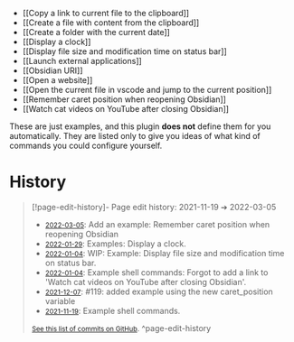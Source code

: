 - [[Copy a link to current file to the clipboard]]
- [[Create a file with content from the clipboard]]
- [[Create a folder with the current date]]
- [[Display a clock]]
- [[Display file size and modification time on status bar]]
- [[Launch external applications]]
- [[Obsidian URI]]
- [[Open a website]]
- [[Open the current file in vscode and jump to the current position]]
- [[Remember caret position when reopening Obsidian]]
- [[Watch cat videos on YouTube after closing Obsidian]]

These are just examples, and this plugin **does not** define them for you automatically. They are listed only to give you ideas of what kind of commands you could configure yourself.

# History


> [!page-edit-history]- Page edit history: 2021-11-19 &#10132; 2022-03-05
> - [<small>2022-03-05</small>](https://github.com/Taitava/obsidian-shellcommands-documentation/commit/da3fab304cf1ecd9f7134fa969e4e6b3f8a9fa11): Add an example: Remember caret position when reopening Obsidian
> - [<small>2022-01-29</small>](https://github.com/Taitava/obsidian-shellcommands-documentation/commit/e5b806c587863e196b130ee859c05d9ac9ff0fae): Examples: Display a clock.
> - [<small>2022-01-04</small>](https://github.com/Taitava/obsidian-shellcommands-documentation/commit/3aa41de3fe5fbc68f915bb05dc3313ba598ce3a8): WIP: Example: Display file size and modification time on status bar.
> - [<small>2022-01-04</small>](https://github.com/Taitava/obsidian-shellcommands-documentation/commit/3c46cbe3fe7ef4f4a3772a7851e14a8978c78b96): Example shell commands: Forgot to add a link to 'Watch cat videos on YouTube after closing Obsidian'.
> - [<small>2021-12-07</small>](https://github.com/Taitava/obsidian-shellcommands-documentation/commit/60a3364db23295be148c50760cf03aab0b840aeb): #119: added example using the new caret_position variable
> - [<small>2021-11-19</small>](https://github.com/Taitava/obsidian-shellcommands-documentation/commit/07f94b03e4e8a79f1269c1dab598b5e7f536b652): Example shell commands.
> 
> [<small>See this list of commits on GitHub</small>](https://github.com/Taitava/obsidian-shellcommands-documentation/commits/main/./Example%20shell%20commands/Example%20shell%20commands.md).
> ^page-edit-history